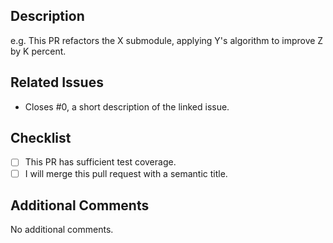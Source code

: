 ## Description

<!-- Provide a description of what your PR introduces or changes. -->

e.g. This PR refactors the X submodule, applying Y's algorithm to improve Z by K percent.

## Related Issues

<!-- Does this PR directly address an existing GitHub issue? If not, you may want to consider creating an issue first. -->

- Closes #0, a short description of the linked issue.

## Checklist

<!-- Please mark items as completed where appropriate. e.g. [x]. -->

- [ ] This PR has sufficient test coverage.
- [ ] I will merge this pull request with a semantic title.

## Additional Comments

<!-- Feel free to add any additional comments related to this PR. -->

No additional comments.
